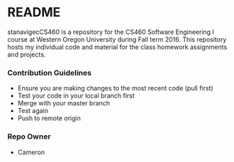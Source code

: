 # README #

stanavigecCS460 is a repository for the CS460 Software Engineering I course at Western Oregon University during Fall term 2016. This repository hosts my individual code and material for the class homework assignments and projects.

### Contribution Guidelines ###

* Ensure you are making changes to the most recent code (pull first)
* Test your code in your local branch first
* Merge with your master branch
* Test again
* Push to remote origin

### Repo Owner ###

* Cameron

